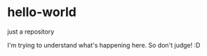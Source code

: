 # hello-world
just a repository

I'm trying to understand what's happening here. So don't judge! :D

